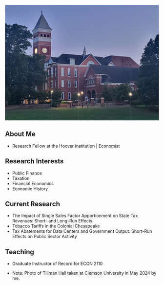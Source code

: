 ![My Image](https://github.com/bjaros20/bjaros20/blob/main/20240527_204537.jpg)

## About Me
- Research Fellow at the Hoover Institution | Economist

## Research Interests
- Public Finance
- Taxation
- Financial Economics
- Economic History

## Current Research
- The Impact of Single Sales Factor Apportionment on State Tax Revenues: Short- and Long-Run Effects
- Tobacco Tariffs in the Colonial Chesapeake
- Tax Abatements for Data Centers and Government Output: Short-Run Effects on Public Sector Activity

## Teaching
- Graduate Instructor of Record for ECON 2110

- Note: Photo of Tillman Hall taken at Clemson University in May 2024 by me.
